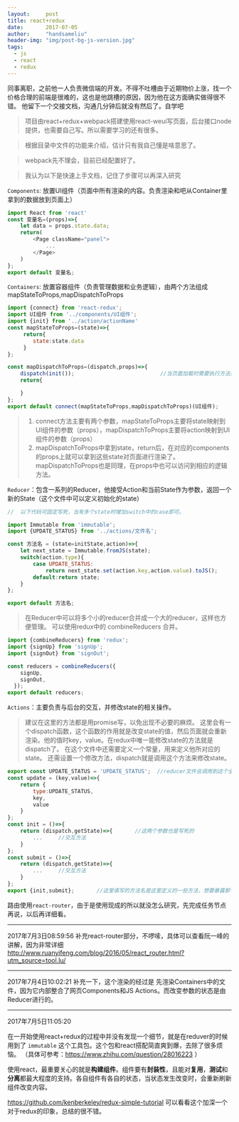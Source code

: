 ```yaml
---
layout:     post
title: react+redux
date:       2017-07-05
author:     "handsameliu"
header-img: "img/post-bg-js-version.jpg"
tags:
  - js
  - react
  - redux
---
```


同事离职，之前他一人负责微信端的开发。不得不吐槽由于近期物价上涨，找一个价格合理的前端是很难的，这也是他跳槽的原因，因为他在这方面确实做得很不错。
他留下一个交接文档，沟通几分钟后就没有然后了。自学吧

<!-- more -->

> 项目由react+redux+webpack搭建使用react-weui写页面，后台接口node提供，也需要自己写。所以需要学习的还有很多。

> 根据目录中文件的功能来介绍，估计只有我自己懂是啥意思了。

> webpack先不理会，目前已经配置好了。

> 我认为以下是快速上手文档，记住了步骤可以再深入研究

`Components`: 放置UI组件（页面中所有渲染的内容。负责渲染和吧从Container里拿到的数据放到页面上）

```javascript
import React from 'react'
const 变量名=(props)=>{
    let data = props.state.data;
    return(
        <Page className="panel">
			...
        </Page>
    )
};
export default 变量名;
```

`Containers`: 放置容器组件（负责管理数据和业务逻辑），由两个方法组成mapStateToProps,mapDispatchToProps

```javascript
import {connect} from 'react-redux';
import UI组件 from '../components/UI组件';
import {init} from '../action/actionName'
const mapStateToProps=(state)=>{
     return{
        state:state.data
     }
};

const mapDispatchToProps=(dispatch,props)=>{
    dispatch(init());							//当页面加载时需要执行方法要加在这里
    return{

    }
};
export default connect(mapStateToProps,mapDispatchToProps)(UI组件);
```

> 1. connect方法主要有两个参数，mapStateToProps主要将state映射到UI组件的参数（props），mapDispatchToProps主要将action映射到UI组件的参数（props）
> 2. mapDispatchToProps中拿到state，return后，在对应的components的props上就可以拿到这些state对页面进行渲染了。mapDispatchToProps也是同理，在props中也可以访问到相应的逻辑方法。

`Reducer`：包含一系列的Reducer，他接受Action和当前State作为参数，返回一个新的State（这个文件中可以定义初始化的state）

```javascript
//	以下代码可固定写死，当有多个state时增加switch中的case即可。

import Immutable from 'immutable';
import {UPDATE_STATUS} from '../actions/文件名';  

const 方法名 = (state=initState,action)=>{
    let next_state = Immutable.fromJS(state);
    switch(action.type){
        case UPDATE_STATUS:
            return next_state.set(action.key,action.value).toJS();
        default:return state;
    }
};

export default 方法名;
```

> 在Reducer中可以将多个小的reducer合并成一个大的reducer，这样也方便管理。
> 可以使用redux中的 combineReducers 合并。

```javascript
import {combineReducers} from 'redux';
import {signUp} from 'signUp';
import {signOut} from 'signOut';

const reducers = combineReducers({
    signUp,
    signOut,
  });
export default reducers;
```

`Actions`：主要负责与后台的交互，并修改state的相关操作。

> 建议在这里的方法都是用promise写，以免出现不必要的麻烦。
> 这里会有一个dispatch函数，这个函数的作用就是改变state的值，然后页面就会重新渲染。他的值时key，value。在redux中唯一能修改state的方法就是dispatch了。
> 在这个文件中还需要定义一个常量，用来定义他所对应的state。
> 还需设置一个修改方法，dispatch就是调用这个方法来修改state。

```javascript
export const UPDATE_STATUS = 'UPDATE_STATUS';  //reducer文件会调用到这个全局变量，也就是state了，其实一个页面中所有的方法都可以绑定到这上面
const update = (key,value)=>{
    return {
        type:UPDATE_STATUS,
        key,
        value
    }
};
const init = ()=>{
	return (dispatch,getState)=>{		//这两个参数也是写死的
		...		//交互方法
	}
};
const submit = ()=>{
	return (dispatch,getState)=>{
		...		//交互方法
	}
};
export {init,submit};		//这里填写的方法名是这里定义的一些方法，想要暴露那个就写到这里
```

路由使用`react-router`，由于是使用现成的所以就没怎么研究，先完成任务节点再说，以后再详细看。

---

2017年7月3日08:59:56
补充react-router部分，不啰嗦，具体可以查看阮一峰的讲解，因为非常详细 <http://www.ruanyifeng.com/blog/2016/05/react_router.html?utm_source=tool.lu/>

---

2017年7月4日10:02:21
补充一下，这个渲染的经过是 先渲染Containers中的文件，因为它内部整合了网页Components和JS Actions。而改变参数的状态是由Reducer进行的。

--- 

2017年7月5日11:05:20

在一开始使用react+redux的过程中并没有发现一个细节，就是在reduver的时候用到了 `immutable` 这个工具包。这个包和react搭配简直爽到爆，去除了很多烦恼。
（具体可参考：<https://www.zhihu.com/question/28016223> ）

使用react，最重要关心的就是**构建组件**。组件要有**封装性**，且能对**复用**，**测试**和**分离**都最大程度的支持。各自组件有各自的状态，当状态发生改变时，会重新刷新组件改变内容。

<https://github.com/kenberkeley/redux-simple-tutorial>   可以看看这个加深一个对于redux的印象，总结的很不错。










